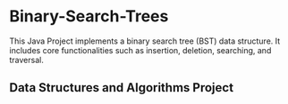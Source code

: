 # Binary-Search-Trees
This Java Project implements a binary search tree (BST) data structure. It includes core functionalities such as insertion, deletion, searching, and traversal.

## Data Structures and Algorithms Project

